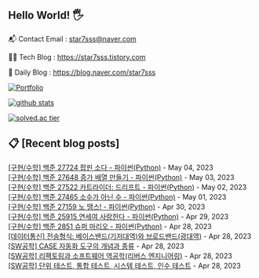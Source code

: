 ## Hello World! 🖐

📬 Contact Email : star7sss@naver.com

👨‍💻 Tech Blog : https://star7sss.tistory.com

🤪 Daily Blog : https://blog.naver.com/star7sss

[![Portfolio](https://img.shields.io/badge/Portfolio-%23000000.svg?style=for-the-badge&logo=firefox&logoColor=#FF7139)](https://fern-way-13f.notion.site/Jang-Thang-3b7b327981a2456c8ee5952eadb848b9)

[![github stats](https://github-readme-stats.vercel.app/api?username=jangThang&show_icons=true&hide_border=False)](https://star7sss.tistory.com)

[![solved.ac tier](http://mazassumnida.wtf/api/v2/generate_badge?boj=star7sss)](https://solved.ac/star7sss)

## 📋 [Recent blog posts]
[[구현/수학] 백준 27724 팝핀 소다 - 파이썬(Python)](https://star7sss.tistory.com/778) - May 04, 2023<br>
[[구현/수학] 백준 27648 증가 배열 만들기 - 파이썬(Python)](https://star7sss.tistory.com/775) - May 03, 2023<br>
[[구현/수학] 백준 27522 카트라이더: 드리프트 - 파이썬(Python)](https://star7sss.tistory.com/772) - May 02, 2023<br>
[[구현/수학] 백준 27465 소수가 아닌 수 - 파이썬(Python)](https://star7sss.tistory.com/771) - May 01, 2023<br>
[[구현/수학] 백준 27159 노 땡스! - 파이썬(Python)](https://star7sss.tistory.com/770) - Apr 30, 2023<br>
[[구현/수학] 백준 25915 연세여 사랑한다 - 파이썬(Python)](https://star7sss.tistory.com/769) - Apr 29, 2023<br>
[[구현/수학] 백준 2851 슈퍼 마리오 - 파이썬(Python)](https://star7sss.tistory.com/768) - Apr 28, 2023<br>
[[데이터통신] 전송형식: 베이스밴드(기저대역)와 브로드밴드(광대역)](https://star7sss.tistory.com/849) - Apr 28, 2023<br>
[[SW공학] CASE 자동화 도구의 개념과 종류](https://star7sss.tistory.com/848) - Apr 28, 2023<br>
[[SW공학] 리팩토링과 소프트웨어 역공학(리버스 엔지니어링)](https://star7sss.tistory.com/847) - Apr 28, 2023<br>
[[SW공학] 단위 테스트, 통합 테스트, 시스템 테스트, 인수 테스트](https://star7sss.tistory.com/846) - Apr 28, 2023<br>
